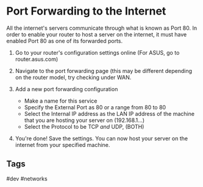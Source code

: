# Port Forwarding to the Internet

All the internet's servers communicate through what is known as Port 80. In order to enable your router to host a server on the internet, it must have enabled Port 80 as one of its forwarded ports.  

1. Go to your router's configuration settings online (For ASUS, go to router.asus.com)  

2. Navigate to the port forwarding page (this may be different depending on the router model, try checking under WAN.  

3. Add a new port forwarding configuration
	* Make a name for this service  
	* Specify the External Port as 80 or a range from 80 to 80  
	* Select the Internal IP address as the LAN IP address of the machine that you are hosting your server on (192.168.1...)  
	* Select the Protocol to be TCP *and* UDP, (BOTH)  

4. You're done! Save the settings. You can now host your server on the internet from your specified machine.   

## Tags
#dev #networks
